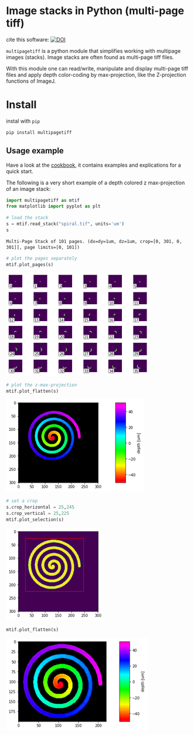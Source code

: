 # Image stacks in Python (multi-page tiff)

cite this software:
[![DOI](https://zenodo.org/badge/166888905.svg)](https://zenodo.org/badge/latestdoi/166888905)

`multipagetiff` is a python module that simplifies working with multipage images (stacks). Image stacks are often found as multi-page tiff files.

With this module one can read/write, manipulate and display multi-page tiff files and apply depth color-coding by max-projection, like the Z-projection functions of ImageJ.

# Install
instal with `pip`
```sh
pip install multipagetiff
```

## Usage example

Have a look at the [cookbook](examples/markdown/example.md), it contains examples and explications for a quick start.

The following is a very short example of a depth colored z max-projection of an image stack:

```python
import multipagetiff as mtif
from matplotlib import pyplot as plt
```


```python
# load the stack
s = mtif.read_stack("spiral.tif", units='um')
s
```
    Multi-Page Stack of 101 pages. (dx=dy=1um, dz=1um, crop=[0, 301, 0, 301]], page limits=[0, 101])
```python
# plot the pages separately
mtif.plot_pages(s)
```
![png](examples/markdown/short/output_2_0.png)
    

```python
# plot the z-max-projection
mtif.plot_flatten(s)
```
![png](examples/markdown/short/output_3_0.png)
    

```python
# set a crop
s.crop_horizontal = 25,245
s.crop_vertical = 25,225
mtif.plot_selection(s)
```    
![png](examples/markdown/short/output_4_0.png)
    

```python
mtif.plot_flatten(s)
```
![png](examples/markdown/short/output_5_0.png)
    

